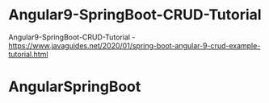 # Angular9-SpringBoot-CRUD-Tutorial

Angular9-SpringBoot-CRUD-Tutorial - https://www.javaguides.net/2020/01/spring-boot-angular-9-crud-example-tutorial.html
# AngularSpringBoot
